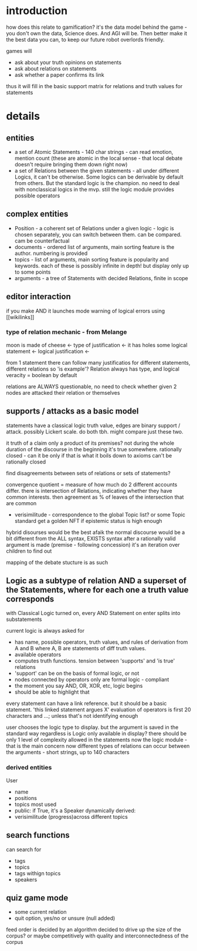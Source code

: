 
# introduction
how does this relate to gamification?
it's the data model behind the game - you don't own the data, Science does. And AGI will be. Then better make it the best data you can, 
to keep our future robot overlords friendly.

games will 
- ask about your truth opinions on statements
- ask about relations on statements
- ask whether a paper confirms its link

thus it will fill in the basic support matrix for relations and truth values for statements

# details
## entities
- a set of Atomic Statements - 140 char strings - can read emotion, mention count (these are atomic in the local sense - that local debate doesn't require bringing them down right now)
- a set of Relations between the given statements - all under different Logics, it can't be otherwise. Some logics can be derivable by default from others. But the standard logic is the champion. no need to deal with nonclassical logics in the mvp. still the logic module provides possible operators

## complex entities
- Position - a coherent set of Relations under a given logic - logic is chosen separately, you can switch between them. can be compared. cam be counterfactual
- documents - ordered list of arguments, main sorting feature is the author. numbering is provided
- topics - list of arguments, main sorting feature is popularity and keywords. each of these is possibly infinite in depth! but display only up to some points
- arguments - a tree of Statements with decided Relations, finite in scope


## editor interaction
if you make AND it launches mode warning of logical errors
using [[wikilinks]]


### type of relation mechanic - from Melange
moon is made of cheese <- type of justification  <- it has holes
some logical statement <- logical justification <-

from 1 statement there can follow many justificatios for different statements, different relations
so 'is example'?
Relation always has type, and logical veracity = boolean by default

relations are ALWAYS questionable, no need to check whether given 2 nodes are attacked their relation or themselves

## supports / attacks as a basic model 
statements have a classical logic truth value, edges are binary support / attack. possibly Lickert scale. do both tbh. might compare just these two.

it truth of a claim only a product of its premises?
not during the whole duration of the discourse
in the beginning it's true somewhere.
rationally closed - can it be only if that is what it boils down to
axioms can't be rationally closed

find disagreements between sets of relations or sets of statements?

convergence quotient = measure of how much do 2 different accounts differ. there is intersection of Relations, indicating whether they have common interests. then agreement as % of leaves of the intersection that are common

- verisimilitude - correspondence to the global Topic list? or some Topic standard
get a golden NFT if epistemic status is high enough

hybrid disourses would be the best afaik
the normal discourse would be a bit different from the 
ALL syntax, 
EXISTS syntax
after a rationally valid argument is made (premise - following concession)
it's an iteration over children to find out 

mapping of the debate stucture is as such

## Logic as a subtype of relation AND a superset of the Statements, where for each one a truth value corresponds
with Classical Logic turned on, every AND Statement on enter splits into substatements

current logic is always asked for
- has name, possible operators, truth values, and rules of derivation from A and B where A, B are statements of diff truth values. 
- available operators
- computes truth functions. tension between 'supports' and 'is true' relations
- 'support' can be on the basis of formal logic, or not
- nodes connected by operators only are formal logic - compliant
- the moment you say AND, OR, XOR, etc, logic begins
- should be able to highlight that

every statement can have a link reference. but it should be a basic statement. 'this linked statement argues X'
evaluation of operators is first 20 characters and ...; unless that's not identifying enough

user chooses the logic type to display. but the argument is saved in the standard way regardless
is Logic only available in display?
there should be only 1 level of complexity allowed in the statements
now the logic module - that is the main concern
now different types of relations can occur between the arguments - short strings, up to 140 characters

### derived entities
User
- name
- positions
- topics most used
- public: if True, it's a Speaker
dynamically derived:
- verisimilitude (progress)across different topics

## search functions
can search for
- tags
- topics
- tags withign topics
- speakers

## quiz game mode
- some current relation
- quit option, yes/no or unsure (null added)

feed order is decided by an algorithm decided to drive up the size of the corpus?
or maybe competitively with quality and interconnectedness of the corpus
